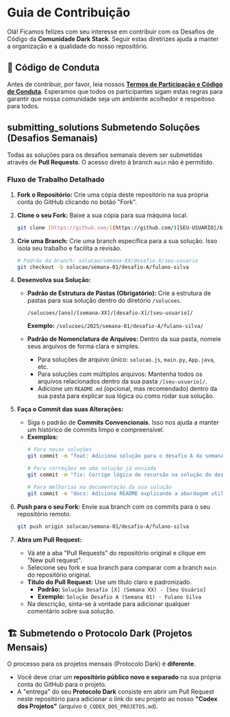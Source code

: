 # Guia de Contribuição

Olá! Ficamos felizes com seu interesse em contribuir com os Desafios de Código da **Comunidade Dark Stack**. Seguir estas diretrizes ajuda a manter a organização e a qualidade do nosso repositório.

## 📜 Código de Conduta

Antes de contribuir, por favor, leia nossos **[Termos de Participação e Código de Conduta](https://drive.google.com/file/d/1OKUiAjwn0XRe4h6kJannBm1j4uejQb-O/view?usp=sharing)**. Esperamos que todos os participantes sigam estas regras para garantir que nossa comunidade seja um ambiente acolhedor e respeitoso para todos.

##  submitting_solutions Submetendo Soluções (Desafios Semanais)

Todas as soluções para os desafios semanais devem ser submetidas através de **Pull Requests**. O acesso direto à branch `main` não é permitido.

### Fluxo de Trabalho Detalhado

1.  **Fork o Repositório:** Crie uma cópia deste repositório na sua própria conta do GitHub clicando no botão "Fork".

2.  **Clone o seu Fork:** Baixe a sua cópia para sua máquina local.
    ```bash
    git clone [https://github.com/](https://github.com/)[SEU-USUARIO]/backend-challenge-darkstack.git
    ```

3.  **Crie uma Branch:** Crie uma branch específica para a sua solução. Isso isola seu trabalho e facilita a revisão.
    ```bash
    # Padrão da branch: solucao/semana-XX/desafio-X/seu-usuario
    git checkout -b solucao/semana-01/desafio-A/fulano-silva
    ```

4.  **Desenvolva sua Solução:**

    * **Padrão de Estrutura de Pastas (Obrigatório):** Crie a estrutura de pastas para sua solução dentro do diretório `/solucoes`.
        ```
        /solucoes/[ano]/[semana-XX]/[desafio-X]/[seu-usuario]/
        ```
        **Exemplo:** `/solucoes/2025/semana-01/desafio-A/fulano-silva/`

    * **Padrão de Nomenclatura de Arquivos:** Dentro da sua pasta, nomeie seus arquivos de forma clara e simples.
        * Para soluções de arquivo único: `solucao.js`, `main.py`, `App.java`, etc.
        * Para soluções com múltiplos arquivos: Mantenha todos os arquivos relacionados dentro da sua pasta `/[seu-usuario]/`.
        * Adicione um `README.md` (opcional, mas recomendado) dentro da sua pasta para explicar sua lógica ou como rodar sua solução.

5.  **Faça o Commit das suas Alterações:**
    * Siga o padrão de **Commits Convencionais**. Isso nos ajuda a manter um histórico de commits limpo e compreensível.
    * **Exemplos:**
        ```bash
        # Para novas soluções
        git commit -m "feat: Adiciona solução para o desafio A da semana 01"

        # Para correções em uma solução já enviada
        git commit -m "fix: Corrige lógica de recursão na solução do desafio B"

        # Para melhorias na documentação da sua solução
        git commit -m "docs: Adiciona README explicando a abordagem utilizada"
        ```

6.  **Push para o seu Fork:** Envie sua branch com os commits para o seu repositório remoto.
    ```bash
    git push origin solucao/semana-01/desafio-A/fulano-silva
    ```

7.  **Abra um Pull Request:**
    * Vá até a aba "Pull Requests" do repositório original e clique em "New pull request".
    * Selecione seu fork e sua branch para comparar com a branch `main` do repositório original.
    * **Título do Pull Request:** Use um título claro e padronizado.
        * **Padrão:** `Solução Desafio [X] (Semana XX) - [Seu Usuário]`
        * **Exemplo:** `Solução Desafio A (Semana 01) - Fulano Silva`
    * Na descrição, sinta-se à vontade para adicionar qualquer comentário sobre sua solução.

## 🏗️ Submetendo o Protocolo Dark (Projetos Mensais)

O processo para os projetos mensais (Protocolo Dark) é **diferente**.
* Você deve criar um **repositório público novo e separado** na sua própria conta do GitHub para o projeto.
* A "entrega" do seu **Protocolo Dark** consiste em abrir um Pull Request neste repositório para adicionar o link do seu projeto ao nosso **"Codex dos Projetos"** (arquivo `O_CODEX_DOS_PROJETOS.md`).

